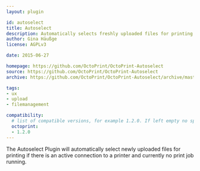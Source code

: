 ```yaml
---
layout: plugin

id: autoselect
title: Autoselect
description: Automatically selects freshly uploaded files for printing if no print job is currently active.
author: Gina Häußge
license: AGPLv3

date: 2015-06-27

homepage: https://github.com/OctoPrint/OctoPrint-Autoselect
source: https://github.com/OctoPrint/OctoPrint-Autoselect
archive: https://github.com/OctoPrint/OctoPrint-Autoselect/archive/master.zip

tags:
- ux
- upload
- filemanagement

compatibility:
  # list of compatible versions, for example 1.2.0. If left empty no specific version requirement will be assumed
  octoprint:
  - 1.2.0
---
```


The Autoselect Plugin will automatically select newly uploaded files for
printing if there is an active connection to a printer and currently no print
job running.

